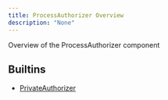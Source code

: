 ```yaml
---
title: ProcessAuthorizer Overview
description: "None"
---
```

Overview of the ProcessAuthorizer component
## Builtins
* [PrivateAuthorizer](/docs/components/privateauthorizer/privateauthorizer/)